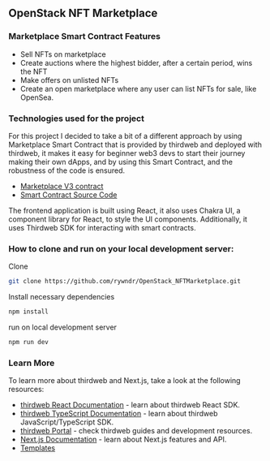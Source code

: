 ## OpenStack NFT Marketplace

### Marketplace Smart Contract Features

- Sell NFTs on marketplace
- Create auctions where the highest bidder, after a certain period, wins the NFT
- Make offers on unlisted NFTs
- Create an open marketplace where any user can list NFTs for sale, like OpenSea.

### Technologies used for the project

For this project I decided to take a bit of a different approach by using Marketplace Smart Contract that is provided by thirdweb and deployed with thirdweb, it makes it easy for beginner web3 devs to start their journey making their own dApps, and by using this Smart Contract, and the robustness of the code is ensured.
- [Marketplace V3 contract](https://thirdweb.com/thirdweb.eth/MarketplaceV3)
- [Smart Contract Source Code](https://mumbai.polygonscan.com/address/0x41E21F469eEF7b48b080b694D5879F4636D8cC0f#code)

The frontend application is built using React, it also uses Chakra UI, a component library for React, to style the UI components. Additionally, it uses Thirdweb SDK for interacting with smart contracts.

### How to clone and run on your local development server:

Clone
```bash
git clone https://github.com/rywndr/OpenStack_NFTMarketplace.git
```

Install necessary dependencies
```bash
npm install
```

run on local development server
```bash
npm run dev
```

### Learn More

To learn more about thirdweb and Next.js, take a look at the following resources:

- [thirdweb React Documentation](https://docs.thirdweb.com/react) - learn about thirdweb React SDK.
- [thirdweb TypeScript Documentation](https://docs.thirdweb.com/typescript) - learn about thirdweb JavaScript/TypeScript SDK.
- [thirdweb Portal](https://docs.thirdweb.com) - check thirdweb guides and development resources.
- [Next.js Documentation](https://nextjs.org/docs) - learn about Next.js features and API.
- [Templates](https://thirdweb.com/templates)

